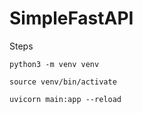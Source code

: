 # SimpleFastAPI

Steps
```
python3 -m venv venv
```
```
source venv/bin/activate
```
```
uvicorn main:app --reload
```